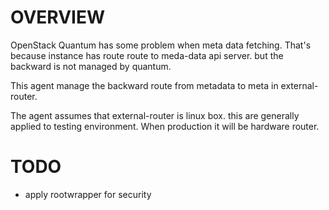 # OVERVIEW
OpenStack Quantum has some problem when meta data fetching.
That's because instance has route route to meda-data api server. but the backward is not managed by quantum.

This agent manage the backward route from metadata to meta in external-router.

The agent assumes that external-router is linux box. this are generally applied to testing environment.
When production it will be hardware router.

# TODO
* apply rootwrapper for security
